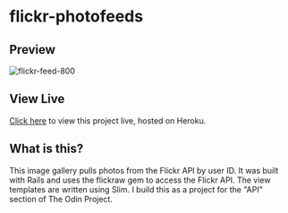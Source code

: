 # flickr-photofeeds

## Preview
![flickr-feed-800](https://user-images.githubusercontent.com/18252139/68153070-bd6f2380-fef9-11e9-9faf-3980569c60de.png)

## View Live

[Click here](https://top-flickr-gallery.herokuapp.com/) to view this project live, hosted on Heroku.

## What is this?
This image gallery pulls photos from the Flickr API by user ID. It was built with Rails and uses the flickraw gem to access the Flickr API. The view templates are written using Slim. I build this as a project for the "API" section of The Odin Project.